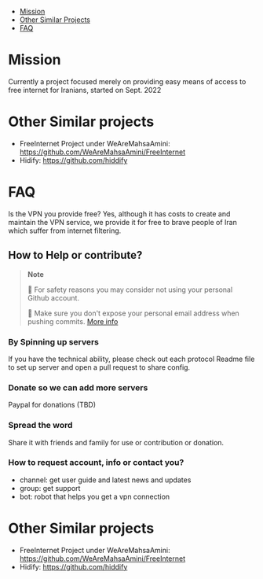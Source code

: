 

- [Mission](#mission)
- [Other Similar Projects](#Other-Similar-projects)
- [FAQ](#FAQ)

# Mission
Currently a project focused merely on providing easy means of access to free internet for Iranians, started on Sept. 2022

# Other Similar projects
- FreeInternet Project under WeAreMahsaAmini: https://github.com/WeAreMahsaAmini/FreeInternet
- Hidify: https://github.com/hiddify

# FAQ
Is the VPN you provide free?
Yes, although it has costs to create and maintain the VPN service, we provide it for free to brave people of Iran which suffer from internet filtering.

## How to Help or contribute?
> **Note**
>
> 🚨 For safety reasons you may consider not using your personal Github account.
>
> 🚨 Make sure you don't expose your personal email address when pushing commits. [More info](https://docs.github.com/en/account-and-profile/setting-up-and-managing-your-personal-account-on-github/managing-email-preferences/blocking-command-line-pushes-that-expose-your-personal-email-address)

### By Spinning up servers
If you have the technical ability, please check out each protocol Readme file to set up server and open a pull request to share config.

### Donate so we can add more servers 
Paypal for donations (TBD)

### Spread the word
Share it with friends and family for use or contribution or donation. 

### How to request account, info or contact you?
- channel: get user guide and latest news and updates
- group: get support
- bot: robot that helps you get a vpn connection

# Other Similar projects
- FreeInternet Project under WeAreMahsaAmini: https://github.com/WeAreMahsaAmini/FreeInternet
- Hidify: https://github.com/hiddify
